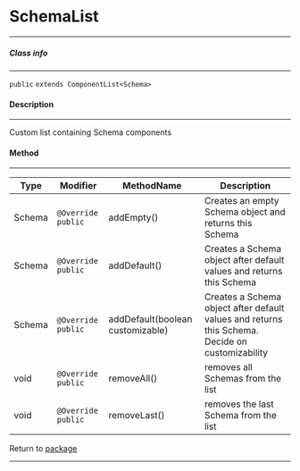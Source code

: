 # SchemaList
---

##### Class info
---

`public` `extends ComponentList<Schema>`

#### Description
---

Custom list containing Schema components

#### Method
---
|Type|Modifier|MethodName|Description|
|---|---|---|---|
|Schema|`@Override` `public`|addEmpty()|Creates an empty Schema object and returns this Schema|
|Schema|`@Override` `public`|addDefault()|Creates a Schema object after default values and returns this Schema|
|Schema|`@Override` `public`|addDefault(boolean customizable)|Creates a Schema object after default values and returns this Schema. Decide on customizability|
|void|`@Override` `public`|removeAll()|removes all Schemas from the list|
|void|`@Override` `public`|removeLast()|removes the last Schema from the list|

Return to [package](../Packages/website_list.md)

---
